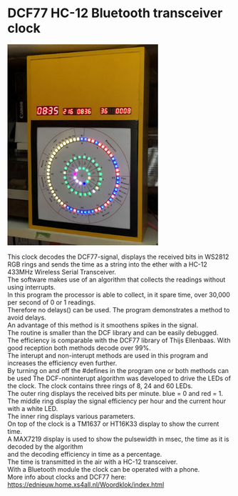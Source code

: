 # DCF77 HC-12 Bluetooth transceiver clock

<p><img alt="DCFklok" height="450" src="DCF77transceiverclock.jpg" /></p>
This clock decodes the DCF77-signal, displays the received 
bits in WS2812 RGB rings and sends the time as a string into the ether with a HC-12 433MHz Wireless Serial Transceiver.</br>
The software makes use of an algorithm that collects the readings without using interrupts.</br>
In this program the processor is able to collect, in it spare time, over 30,000 per second of 0 or 1 readings.</br>
Therefore no delays() can be used. The program demonstrates a method to avoid delays. </br>
An advantage of this method is it smoothens spikes in the signal.</br>
The routine is smaller than the DCF library and can be easily debugged.</br>
The efficiency is comparable with the DCF77 library of Thijs Ellenbaas.
With good reception both methods decode over 99%.</br>
The interupt and non-interupt methods are used in this program and increases the efficiency even further.</br>
By turning on and off the #defines in the program one or both methods can be used
The DCF-noninterupt algorithm was developed to drive the LEDs of the clock. The clock 
contains three rings of 8, 24 and 60 LEDs.</br>
The outer ring displays the received bits per minute. blue = 0 and red = 1.
The middle ring display the signal efficiency per hour and the current hour with 
a white LED.</br>
The inner ring displays various parameters.</br>
On top of the clock is a TM1637 or HT16K33 display to show the current time.<br>
A MAX7219 display is used to show the pulsewidth in msec, the time as it is decoded by the algorithm<br>
and the decoding efficiency in time as a percentage.</br>
The time is transmitted in the air with a HC-12 transceiver.</br>
With a Bluetooth module the clock can be operated with a phone.</br>
More info about clocks and DCF77 here:</br>
<a href="https://ednieuw.home.xs4all.nl/Woordklok/index.html">
https://ednieuw.home.xs4all.nl/Woordklok/index.html</a></p>
